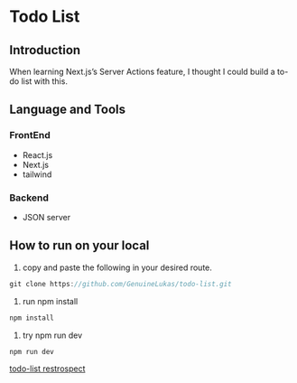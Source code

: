 # Todo List

## Introduction

When learning Next.js’s Server Actions feature, I thought I could build a to-do list with this.

## Language and Tools

### FrontEnd

- React.js
- Next.js
- tailwind

### Backend

- JSON server

## How to run on your local

1. copy and paste the following in your desired route.

```jsx
git clone https://github.com/GenuineLukas/todo-list.git
```

1. run npm install

```jsx
npm install
```

1. try npm run dev

```jsx
npm run dev
```

[todo-list restrospect](Todo%20List%208460ae53668e487683b7f107039c702f/todo-list%20restrospect%2086fc2594410a472b90f36b70770764d8.md)